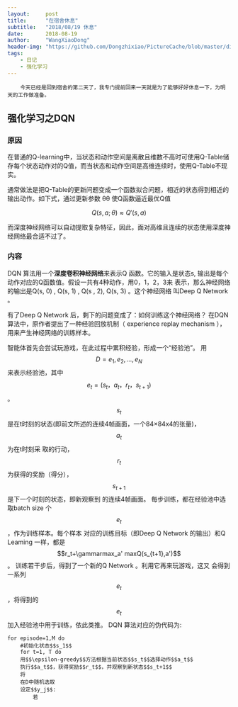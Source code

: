```yaml
---
layout:     post
title:      "在宿舍休息"
subtitle:   "2018/08/19 休息"
date:       2018-08-19
author:     "WangXiaoDong"
header-img: "https://github.com/Dongzhixiao/PictureCache/blob/master/diaryPic/20180819.jpg?raw=true"
tags:
    - 日记
    - 强化学习
---
```



```
    今天已经是回到宿舍的第二天了，我专门提前回来一天就是为了能够好好休息一下，为明天的工作做准备。
```

## 强化学习之DQN

### 原因

在普通的Q-learning中，当状态和动作空间是离散且维数不高时可使用Q-Table储存每个状态动作对的Q值，而当状态和动作空间是高维连续时，使用Q-Table不现实。

通常做法是把Q-Table的更新问题变成一个函数拟合问题，相近的状态得到相近的输出动作。如下式，通过更新参数 θθ 使Q函数逼近最优Q值 

$$
Q(s,a;\theta)\approx Q'(s,a)
$$

而深度神经网络可以自动提取复杂特征，因此，面对高维且连续的状态使用深度神经网络最合适不过了。

### 内容

DQN 算法用一个**深度卷积神经网络**来表示Q 函数。它的输入是状态s,
输出是每个动作对应的Q函数值。假设一共有4种动作，用0，1，2，3来
表示，那么神经网络的输出是Q(s, 0) , Q(s, 1) , Q(s , 2), Q(s, 3) 。这个神经网络
叫Deep Q Network 。    

有了Deep Q Network 后，剩下的问题变成了：如何训练这个神经网络？
在DQN 算法中，原作者提出了一种经验回放机制（ experience replay
mechanism ），用来产生神经网络的训练样本。

智能体首先会尝试玩游戏，在此过程中累积经验，形成一个“经验池”。
用$$D = {e_1 ,e_2, ... ,e_N}$$来表示经验池，其中$$e_t = (s_t ，a_t，r_t ， s_{t+1})$$。
$$s_t$$是在t时刻的状态(即前文所述的连续4帧画面，一个84×84x4的张量)，$$a_t$$为在t时刻采
取的行动，$$r_t$$为获得的奖励（得分），$$s_{t+1}$$是下一个时刻的状态，即新观察到
的连续4帧画面。
每步训练，都在经验池中选取batch size 个$$e_t$$，作为训练样本。每个样本
对应的训练目标（即Deep Q Network 的输出）和Q Leaming 一样，都是
$$r_t+\gammarmax_a' maxQ(s_{t+1},a')$$。
训练若干步后，得到了一个新的Q Network 。利用它再来玩游戏，这又
会得到一系列$$e_t$$，将得到的$$e_t$$加入经验池中用于训练，依此类推。
DQN 算法对应的伪代码为:

```
for episode=1,M do
    #初始化状态$$s_1$$
    for t=1, T do
    用$$\epsilon-greedy$$方法根据当前状态$$s_t$$选择动作$$a_t$$
    执行$$a_t$$，获得奖励$$r_t$$，并观察到新状态$$s_t+1$$
    将
    在D中随机选取
    设定$$y_j$$:
        若
```



